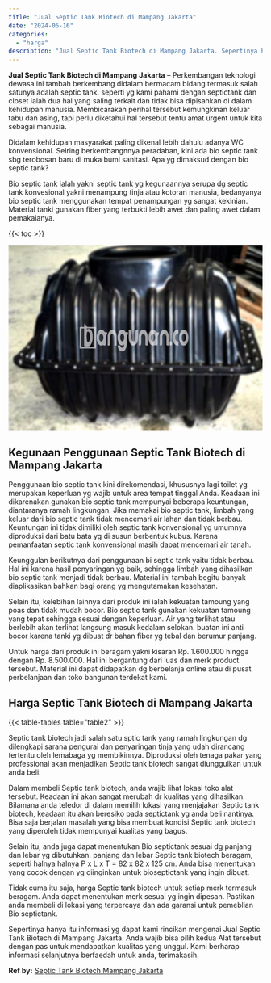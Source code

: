```yaml
---
title: "Jual Septic Tank Biotech di Mampang Jakarta"
date: "2024-06-16"
categories: 
  - "harga"
description: "Jual Septic Tank Biotech di Mampang Jakarta. Sepertinya hanya itu informasi yg dapat kami rincikan mengenai Jual Septic Tank Biotech di Mampang Jakarta. Anda..."
---
```


**Jual Septic Tank Biotech di Mampang Jakarta** – Perkembangan teknologi dewasa ini tambah berkembang didalam bermacam bidang termasuk salah satunya adalah septic tank. seperti yg kami pahami dengan septictank dan closet ialah dua hal yang saling terkait dan tidak bisa dipisahkan di dalam kehidupan manusia. Membicarakan perihal tersebut kemungkinan keluar tabu dan asing, tapi perlu diketahui hal tersebut tentu amat urgent untuk kita sebagai manusia.

Didalam kehidupan masyarakat paling dikenal lebih dahulu adanya WC konvensional. Seiring berkembangnnya peradaban, kini ada bio septic tank sbg terobosan baru di muka bumi sanitasi. Apa yg dimaksud dengan bio septic tank?

Bio septic tank ialah yakni septic tank yg kegunaannya serupa dg septic tank konvesional yakni menampung tinja atau kotoran manusia, bedanyanya bio septic tank menggunakan tempat penampungan yg sangat kekinian. Material tanki gunakan fiber yang terbukti lebih awet dan paling awet dalam pemakaianya.

{{< toc >}}

![Jual Septic Tank Biotech di Mampang Jakarta](/images/jual-bio-septictank-48.png)

## Kegunaan Penggunaan Septic Tank Biotech di Mampang Jakarta

Penggunaan bio septic tank kini direkomendasi, khususnya lagi toilet yg merupakan keperluan yg wajib untuk area tempat tinggal Anda. Keadaan ini dikarenakan gunakan bio septic tank mempunyai beberapa keuntungan, diantaranya ramah lingkungan. Jika memakai bio septic tank, limbah yang keluar dari bio septic tank tidak mencemari air lahan dan tidak berbau. Keuntungan ini tidak dimiliki oleh septic tank konvensional yg umumnya diproduksi dari batu bata yg di susun berbentuk kubus. Karena pemanfaatan septic tank konvensional masih dapat mencemari air tanah.

Keunggulan berikutnya dari penggunaan bi septic tank yaitu tidak berbau. Hal ini karena hasil penyaringan yg baik, sehingga limbah yang dihasilkan bio septic tank menjadi tidak berbau. Material ini tambah begitu banyak diaplikasikan bahkan bagi orang yg mengutamakan kesehatan.

Selain itu, kelebihan lainnya dari produk ini ialah kekuatan tamoung yang poas dan tidak mudah bocor. Bio septic tank gunakan kekuatan tamoung yang tepat sehingga sesuai dengan keperluan. Air yang terlihat atau berlebih akan terlihat langsung masuk kedalam selokan. buatan ini anti bocor karena tanki yg dibuat dr bahan fiber yg tebal dan berumur panjang.

Untuk harga dari produk ini beragam yakni kisaran Rp. 1.600.000 hingga dengan Rp. 8.500.000. Hal ini bergantung dari luas dan merk product tersebut. Material ini dapat didapatkan dg berbelanja online atau di pusat perbelanjaan dan toko bangunan terdekat kami.

## Harga Septic Tank Biotech di Mampang Jakarta

{{< table-tables table="table2" >}}

Septic tank biotech jadi salah satu sptic tank yang ramah lingkungan dg dilengkapi sarana pengurai dan penyaringan tinja yang udah dirancang tertentu oleh lemabaga yg membikinnya. Diproduksi oleh tenaga pakar yang professional akan menjadikan Septic tank biotech sangat diunggulkan untuk anda beli.

Dalam membeli Septic tank biotech, anda wajib lihat lokasi toko alat tersebut. Keadaan ini akan sangat merubah dr kualitas yang dihasilkan. Bilamana anda teledor di dalam memilih lokasi yang menjajakan Septic tank biotech, keadaan itu akan beresiko pada septictank yg anda beli nantinya. Bisa saja berjalan masalah yang bisa membuat kondisi Septic tank biotech yang diperoleh tidak mempunyai kualitas yang bagus.

Selain itu, anda juga dapat menentukan Bio septictank sesuai dg panjang dan lebar yg dibutuhkan. panjang dan lebar Septic tank biotech beragam, seperti halnya halnya P x L x T = 82 x 82 x 125 cm. Anda bisa menentukan yang cocok dengan yg diinginkan untuk bioseptictank yang ingin dibuat.

Tidak cuma itu saja, harga Septic tank biotech untuk setiap merk termasuk beragam. Anda dapat menentukan merk sesuai yg ingin dipesan. Pastikan anda membeli di lokasi yang terpercaya dan ada garansi untuk pemeblian Bio septictank.

Sepertinya hanya itu informasi yg dapat kami rincikan mengenai Jual Septic Tank Biotech di Mampang Jakarta. Anda wajib bisa pilih kedua Alat tersebut dengan pas untuk mendapatkan kualitas yang unggul. Kami berharap informasi selanjutnya berfaedah untuk anda, terimakasih.

**Ref by:** [Septic Tank Biotech Mampang Jakarta](https://id.wikipedia.org/wiki/Septic)
